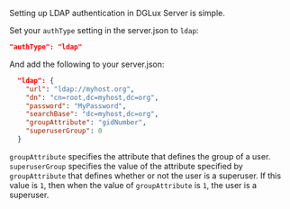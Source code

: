 Setting up LDAP authentication in DGLux Server is simple.

Set your `authType` setting in the server.json to `ldap`:
```json
"authType": "ldap"
```


And add the following to your server.json:

```json
  "ldap": {
    "url": "ldap://myhost.org",
    "dn": "cn=root,dc=myhost,dc=org",
    "password": "MyPassword",
    "searchBase": "dc=myhost,dc=org",
    "groupAttribute": "gidNumber",
    "superuserGroup": 0
  }
```

`groupAttribute` specifies the attribute that defines the group of a user.
`superuserGroup` specifies the value of the attribute specified by `groupAttribute` that defines whether or not the user is a superuser. If this value is `1`, then when the value of `groupAttribute` is `1`, the user is a superuser.
